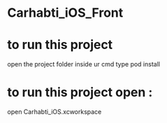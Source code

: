 # Carhabti_iOS_Front


# to run this project 
open the project folder inside ur cmd 
type pod install

# to run this project open : 
open Carhabti_iOS.xcworkspace

